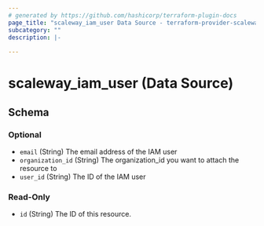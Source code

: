 ```yaml
---
# generated by https://github.com/hashicorp/terraform-plugin-docs
page_title: "scaleway_iam_user Data Source - terraform-provider-scaleway"
subcategory: ""
description: |-
  
---
```


# scaleway_iam_user (Data Source)





<!-- schema generated by tfplugindocs -->
## Schema

### Optional

- `email` (String) The email address of the IAM user
- `organization_id` (String) The organization_id you want to attach the resource to
- `user_id` (String) The ID of the IAM user

### Read-Only

- `id` (String) The ID of this resource.

